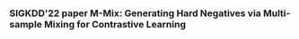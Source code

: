 ### SIGKDD'22 paper M-Mix: Generating Hard Negatives via Multi-sample Mixing for Contrastive Learning

